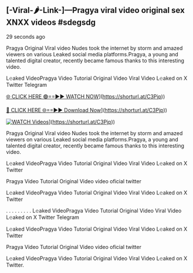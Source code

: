 ## [-Viral-🌶-Link-]—Pragya viral video original sex XNXX videos #sdegsdg

29 seconds ago

Pragya Original Viral video Nudes took the internet by storm and amazed viewers on various Leaked social media platforms.Pragya, a young and talented digital creator, recently became famous thanks to this interesting video.

L𝚎aked VideoPragya Video Tutorial Original Video Viral Video L𝚎aked on X Twitter Telegram

[🌐 CLICK HERE 🟢==►► WATCH NOW](https://i.imgur.com/dJHk4Zq.gif)](https://shorturl.at/C3Pjp))

[🔴 CLICK HERE 🌐==►► Download Now](https://i.imgur.com/dJHk4Zq.gif)](https://shorturl.at/C3Pjp))

[![WATCH Videos](https://i.imgur.com/dJHk4Zq.gif)](https://i.imgur.com/dJHk4Zq.gif)](https://shorturl.at/C3Pjp))

Pragya Original Viral video Nudes took the internet by storm and amazed viewers on various Leaked social media platforms.Pragya, a young and talented digital creator, recently became famous thanks to this interesting video.

L𝚎aked VideoPragya Video Tutorial Original Video Viral Video L𝚎aked on X Twitter

Pragya Video Tutorial Original Video video oficial twitter

L𝚎aked VideoPragya Video Tutorial Original Video Viral Video L𝚎aked on X Twitter

. . . . . . . . . L𝚎aked VideoPragya Video Tutorial Original Video Viral Video L𝚎aked on X Twitter Telegram

L𝚎aked VideoPragya Video Tutorial Original Video Viral Video L𝚎aked on X Twitter

Pragya Video Tutorial Original Video video oficial twitter

L𝚎aked VideoPragya Video Tutorial Original Video Viral Video L𝚎aked on X Twitter.